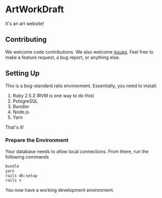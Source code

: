 # ArtWorkDraft

It's an art website!


## Contributing

We welcome code contributions.
We also welcome [issues](https://github.com/AnthonySuper/artworkdraft/issues).
Feel free to make a feature request, a bug report, or anything else.

## Setting Up

This is a bog-standard rails environment.
Essentially, you need to install:


1. Ruby 2.5.3 (RVM is one way to do this)
2. PotsgreSQL
3. Bundler
4. Node.js
5. Yarn

That's it!


### Prepare the Environment

Your database needs to allow local connections.
From there, run the following commands

```bash
bundle
yarn
rails db:setup
rails s
```

You now have a working development environment.


